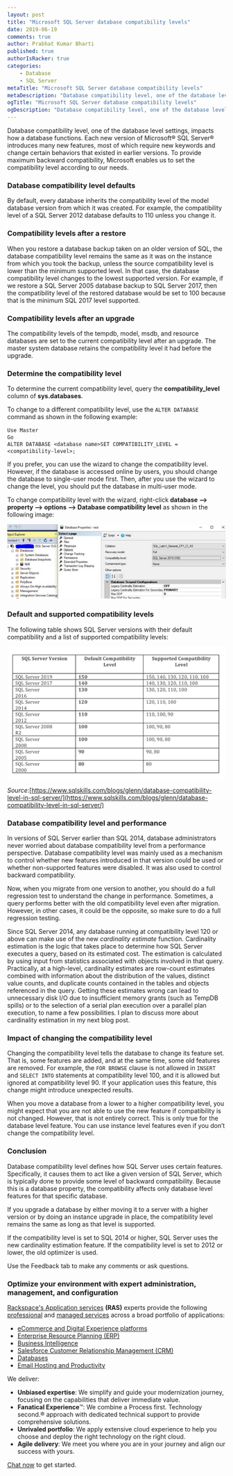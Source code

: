 ```yaml
---
layout: post
title: "Microsoft SQL Server database compatibility levels"
date: 2019-06-19
comments: true
author: Prabhat Kumar Bharti
published: true
authorIsRacker: true
categories:
    - Database
    - SQL Server
metaTitle: "Microsoft SQL Server database compatibility levels"
metaDescription: "Database compatibility level, one of the database level settings, impacts how a database functions."
ogTitle: "Microsoft SQL Server database compatibility levels"
ogDescription: "Database compatibility level, one of the database level settings, impacts how a database functions."
---
```


Database compatibility level, one of the database level settings, impacts how a
database functions. Each new version of Microsoft&reg; SQL Server&reg; introduces
many new features, most of which require new keywords and change certain
behaviors that existed in earlier versions. To provide maximum backward
compatibility, Microsoft enables us to set the compatibility level according to
our needs.

<!--more-->

### Database compatibility level defaults

By default, every database inherits the compatibility level of the model
database version from which it was created. For example, the compatibility
level of a SQL Server 2012 database defaults to 110 unless you change it.

### Compatibility levels after a restore

When you restore a database backup taken on an older version of SQL, the
database compatibility level remains the same as it was on the instance from
which you took the backup, unless the source compatibility level is lower than
the minimum supported level. In that case, the database compatibility level
changes to the lowest supported version. For example, if we restore a SQL Server
2005 database backup to SQL Server 2017, then the compatibility level of the restored
database would be set to 100 because that is the minimum SQL 2017 level
supported.

### Compatibility levels after an upgrade

The compatibility levels of the tempdb, model, msdb, and resource databases are
set to the current compatibility level after an upgrade. The master system
database retains the compatibility level it had before the upgrade.

### Determine the compatibility level

To determine the current compatibility level, query the **compatibility_level**
column of **sys.databases**.

To change to a different compatibility level, use the `ALTER DATABASE` command as
shown in the following example:

    Use Master
    Go
    ALTER DATABASE <database name>SET COMPATIBILITY_LEVEL = <compatibility-level>;

If you prefer, you can use the wizard to change the compatibility level. However,
if the database is accessed online by users, you should change the database to
single-user mode first.  Then, after you use the wizard to change the level, you
should put the database in multi-user mode.

To change compatibility level with the wizard, right-click **database –> property
–> options –> Database compatibility level** as shown in the following image:

![](Picture1.png)

### Default and supported compatibility levels

The following table shows SQL Server versions with their default compatibility
and a list of supported compatibility levels:

![](Picture2.png)

*Source*:[https://www.sqlskills.com/blogs/glenn/database-compatibility-level-in-sql-server/](https://www.sqlskills.com/blogs/glenn/database-compatibility-level-in-sql-server/)

### Database compatibility level and performance

In versions of SQL Server earlier than SQL 2014, database administrators never
worried about database compatibility level from a performance perspective.
Database compatibility level was mainly used as a mechanism to control whether
new features introduced in that version could be used or whether non-supported
features were disabled. It was also used to control backward compatibility.

Now, when you migrate from one version to another, you should do a full
regression test to understand the change in performance. Sometimes, a query
performs better with the old compatibility level even after migration. However,
in other cases, it could be the opposite, so make sure to do a full regression
testing.

Since SQL Server 2014, any database running at compatibility level 120 or above
can make use of the new *cardinality estimate* function. Cardinality estimation
is the logic that takes place to determine how SQL Server executes a query,
based on its estimated cost. The estimation is calculated by using input from
statistics associated with objects involved in that query. Practically, at a
high-level, cardinality estimates are row-count estimates combined with
information about the distribution of the values, distinct value counts, and
duplicate counts contained in the tables and objects referenced in the query.
Getting these estimates wrong can lead to unnecessary disk I/O due to
insufficient memory grants (such as TempDB spills) or to the selection of a
serial plan execution over a parallel plan execution, to name a few possibilities.
I plan to discuss more about cardinality estimation in my next blog post.

### Impact of changing the compatibility level

Changing the compatibility level tells the database to change its feature set.
That is, some features are added, and at the same time, some old features are
removed. For example, the `FOR BROWSE` clause is not allowed in `INSERT` and `SELECT
INTO` statements at compatibility level 100, and it is allowed but ignored at
compatibility level 90. If your application uses this feature, this change might
introduce unexpected results.

When you move a database from a lower to a higher compatibility level, you might
expect that you are not able to use the new feature if compatibility is not
changed. However, that is not entirely correct. This is only true for the database
level feature. You can use instance level features even if you don’t change the
compatibility level.

### Conclusion

Database compatibility level defines how SQL Server uses certain features.
Specifically, it causes them to act like a given version of SQL Server, which is
typically done to provide some level of backward compatibility. Because this is
a database property, the compatibility affects only database level features for
that specific database.

If you upgrade a database by either moving it to a server with a higher version
or by doing an instance upgrade in place, the compatibility level remains the
same as long as that level is supported.

If the compatibility level is set to SQL 2014 or higher, SQL Server uses the new
cardinality estimation feature. If the compatibility level is set to 2012 or
lower, the old optimizer is used.

Use the Feedback tab to make any comments or ask questions.

### Optimize your environment with expert administration, management, and configuration

[Rackspace's Application services](https://www.rackspace.com/application-management/managed-services)
**(RAS)** experts provide the following [professional](https://www.rackspace.com/application-management/professional-services)
and
[managed services](https://www.rackspace.com/application-management/managed-services) across
a broad portfolio of applications:

- [eCommerce and Digital Experience platforms](https://www.rackspace.com/ecommerce-digital-experience)
- [Enterprise Resource Planning (ERP)](https://www.rackspace.com/erp)
- [Business Intelligence](https://www.rackspace.com/business-intelligence)
- [Salesforce Customer Relationship Management (CRM)](https://www.rackspace.com/salesforce-managed-services)
- [Databases](https://www.rackspace.com/dba-services)
- [Email Hosting and Productivity](https://www.rackspace.com/email-hosting)

We deliver:

- **Unbiased expertise**: We simplify and guide your modernization journey,
focusing on the capabilities that deliver immediate value.
- **Fanatical Experience**&trade;: We combine a Process first. Technology second.&reg;
approach with dedicated technical support to provide comprehensive solutions.
- **Unrivaled portfolio**: We apply extensive cloud experience to help you
choose and deploy the right technology on the right cloud.
- **Agile delivery**: We meet you where you are in your journey and align
our success with yours.

[Chat now](https://www.rackspace.com/#chat) to get started.
